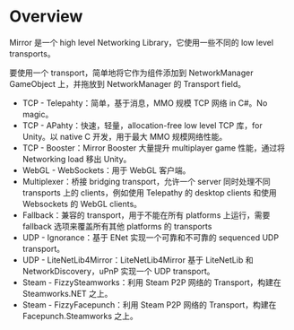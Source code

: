 # Overview

Mirror 是一个 high level Networking Library，它使用一些不同的 low level transports。

要使用一个 transport，简单地将它作为组件添加到 NetworkManager GameObject 上，并拖放到 NetworkManager 的 Transport field。

- TCP - Telepahty：简单，基于消息，MMO 规模 TCP 网络 in C#。No magic。
- TCP - APahty：快速，轻量，allocation-free low level TCP 库，for Unity。以 native C 开发，用于最大 MMO 规模网络性能。
- TCP - Booster：Mirror Booster 大量提升 multiplayer game 性能，通过将 Networking load 移出 Unity。
- WebGL - WebSockets：用于 WebGL 客户端。
- Multiplexer：桥接 bridging transport，允许一个 server 同时处理不同 transports 上的 clients，例如使用 Telepathy 的 desktop clients 和使用 Websockets 的 WebGL clients。
- Fallback：兼容的 transport，用于不能在所有 platforms 上运行，需要 fallback 选项来覆盖所有其他 platforms 的 transports
- UDP - Ignorance：基于 ENet 实现一个可靠和不可靠的 sequenced UDP transport。
- UDP - LiteNetLib4Mirror：LiteNetLib4Mirror 基于 LiteNetLib 和 NetworkDiscovery，uPnP 实现一个 UDP transport。
- Steam - FizzySteamworks：利用 Steam P2P 网络的 Transport，构建在 Steamworks.NET 之上。
- Steam - FizzyFacepunch：利用 Steam P2P 网络的 Transport，构建在 Facepunch.Steamworks 之上。
